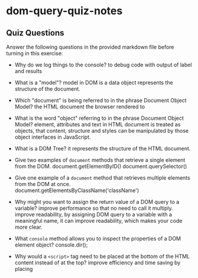 # dom-query-quiz-notes

## Quiz Questions

Answer the following questions in the provided markdown file before turning in this exercise:

- Why do we log things to the console?
  to debug code with output of label and results

- What is a "model"?
  model in DOM is a data object represents the structure of the document.

- Which "document" is being referred to in the phrase Document Object Model?
  the HTML document the browser rendered to

- What is the word "object" referring to in the phrase Document Object Model?
  element, attributes and text in HTML document is treated as objects, that content, structure and styles can be manipulated by those object interfaces in JavaScript.

- What is a DOM Tree?
  it represents the structure of the HTML document.

- Give two examples of `document` methods that retrieve a single element from the DOM.
  document.getElementByID()
  document.querySelector()

- Give one example of a `document` method that retrieves multiple elements from the DOM at once.
  document.getElementsByClassName('className')

- Why might you want to assign the return value of a DOM query to a variable?
  improve performance so that no need to call it multiply.
  improve readability, by assigning DOM query to a variable with a meaningful name, it can improve readability, which makes your code more clear.

- What `console` method allows you to inspect the properties of a DOM element object?
  console.dir();

- Why would a `<script>` tag need to be placed at the bottom of the HTML content instead of at the top?
  improve efficiency and time saving by placing <script> tag at the bottom of the HTML content, browers can show content first, and then interpret script code.

- What does `document.querySelector()` take as its argument and what does it return?
  argument: a string containing one or more selectors to match.
  return: the first element within document that matches the selectors or null

- What does `document.querySelectorAll()` take as its argument and what does it return?
  a string containing one or more selectors to match
  return a static NodeList representing a list of elements that matches the query or null.

## Notes

All student notes should be written here.

How to write `Code Examples` in markdown

for JS:

```javascript
const data = 'Howdy';
```

for HTML:

```html
<div>
  <p>This is text content</p>
</div>
```

for CSS:

```css
div {
  width: 100%;
}
```
